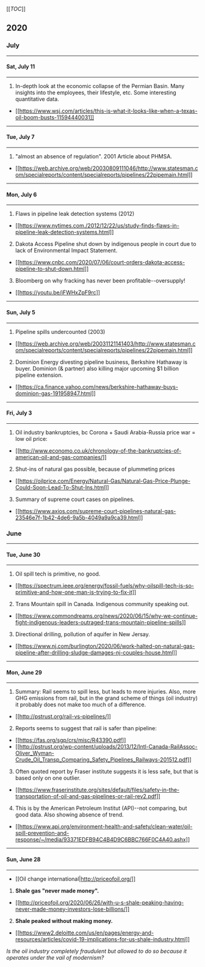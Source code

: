 [[_TOC_]]

## 2020

### July

---

#### Sat, July 11

---

1. In-depth look at the economic collapse of the Permian Basin. Many insights into the employees, their lifestyle, etc. Some interesting quantitative data.
* [[https://www.wsj.com/articles/this-is-what-it-looks-like-when-a-texas-oil-boom-busts-11594440031]]

---

#### Tue, July 7

---

1. "almost an absence of regulation". 2001 Article about PHMSA.
* [[https://web.archive.org/web/20030809111046/http://www.statesman.com/specialreports/content/specialreports/pipelines/22pipemain.html]]

---

#### Mon, July 6

---

1. Flaws in pipeline leak detection systems (2012)
* [[https://www.nytimes.com./2012/12/22/us/study-finds-flaws-in-pipeline-leak-detection-systems.html]]

2. Dakota Access Pipeline shut down by indigenous people in court due to lack of Environmental Impact Statement.
* [[https://www.cnbc.com/2020/07/06/court-orders-dakota-access-pipeline-to-shut-down.html]]

3. Bloomberg on why fracking has never been profitable--oversupply!
* [[https://youtu.be/jFWHxZpF9rc]]

---

#### Sun, July 5

---

1. Pipeline spills undercounted (2003)
* [[https://web.archive.org/web/20031121141403/http://www.statesman.com/specialreports/content/specialreports/pipelines/22pipemain.html]]

2. Dominion Energy divesting pipeline business, Berkshire Hathaway is buyer. Dominion (& partner) also killing major upcoming $1 billion pipeline extension.
* [[https://ca.finance.yahoo.com/news/berkshire-hathaway-buys-dominion-gas-191958947.html]]

---

#### Fri, July 3

---

1. Oil industry bankruptcies, bc Corona + Saudi Arabia-Russia price war = low oil price:
* [[http://www.economo.co.uk/chronology-of-the-bankruptcies-of-american-oil-and-gas-companies/]]

2. Shut-ins of natural gas possible, because of plummeting prices
* [[https://oilprice.com/Energy/Natural-Gas/Natural-Gas-Price-Plunge-Could-Soon-Lead-To-Shut-Ins.html]] 

3. Summary of supreme court cases on pipelines.
* [[https://www.axios.com/supreme-court-pipelines-natural-gas-23546e7f-1b42-4de6-9a5b-4049a9a9ca39.html]]

### June

---

#### Tue, June 30

---

1. Oil spill tech is primitive, no good.
* [[https://spectrum.ieee.org/energy/fossil-fuels/why-oilspill-tech-is-so-primitive-and-how-one-man-is-trying-to-fix-it]]

2. Trans Mountain spill in Canada. Indigenous community speaking out.
* [[https://www.commondreams.org/news/2020/06/15/why-we-continue-fight-indigenous-leaders-outraged-trans-mountain-pipeline-spills]]

3. Directional drilling, pollution of aquifer in New Jersay.
* [[https://www.nj.com/burlington/2020/06/work-halted-on-natural-gas-pipeline-after-drilling-sludge-damages-nj-couples-house.html]]

---

#### Mon, June 29

---

1. Summary: Rail seems to spill less, but leads to more injuries. Also, more GHG emissions from rail, but in the grand scheme of things (oil industry) it probably does not make too much of a difference.
* [[http://pstrust.org/rail-vs-pipelines/]]

2. Reports seems to suggest that rail is safer than pipeline:
* [[https://fas.org/sgp/crs/misc/R43390.pdf]]
* [[http://pstrust.org/wp-content/uploads/2013/12/Intl-Canada-RailAssoc-Oliver_Wyman-Crude_Oil_Transp_Comparing_Safety_Pipelines_Railways-201512.pdf]]

3. Often quoted report by Fraser institute suggests it is less safe, but that is based only on one outlier.
* [[https://www.fraserinstitute.org/sites/default/files/safety-in-the-transportation-of-oil-and-gas-pipelines-or-rail-rev2.pdf]]

4. This is by the American Petroleum Institut (API)--not comparing, but good data. Also showing absence of trend.
* [[https://www.api.org/environment-health-and-safety/clean-water/oil-spill-prevention-and-response/~/media/93371EDFB94C4B4D9C6BBC766F0C4A40.ashx]]

---

#### Sun, June 28

---

* [[Oil change international|http://priceofoil.org/]]

1. **Shale gas "never made money".**
* [[http://priceofoil.org/2020/06/26/with-u-s-shale-peaking-having-never-made-money-investors-lose-billions/]]

2. **Shale peaked without making money.**
* [[https://www2.deloitte.com/us/en/pages/energy-and-resources/articles/covid-19-implications-for-us-shale-industry.html]]

*Is the oil industry completely fraudulent but allowed to do so because it operates under the vail of modernism?*